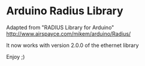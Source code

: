 # Arduino Radius Library

Adapted from "RADIUS Library for Arduino" 
http://www.airspayce.com/mikem/arduino/Radius/

It now works with version 2.0.0 of the ethernet library

Enjoy ;)
